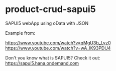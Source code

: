 # product-crud-sapui5
SAPUI5 webApp using oData with JSON

Example from:

https://www.youtube.com/watch?v=qMgU3b_Lvz0
https://www.youtube.com/watch?v=wA_lK93PDU4

Don't you know what is SAPUI5? Check it out: https://sapui5.hana.ondemand.com
